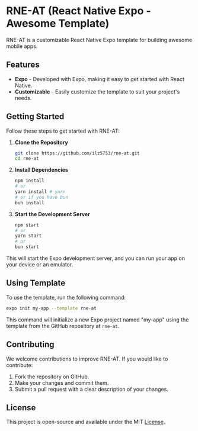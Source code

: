 # RNE-AT (React Native Expo - Awesome Template)

RNE-AT is a customizable React Native Expo template for building awesome mobile apps.

## Features

- **Expo** - Developed with Expo, making it easy to get started with React Native.
- **Customizable** - Easily customize the template to suit your project's needs.

## Getting Started

Follow these steps to get started with RNE-AT:

1. **Clone the Repository**

   ```sh
   git clone https://github.com/ilz5753/rne-at.git
   cd rne-at
   ```
2. **Install Dependencies**
   ```sh
   npm install
   # or
   yarn install # yarn
   # or if you have bun
   bun install
   
   ```
3. **Start the Development Server**
   ```sh
   npm start
   # or
   yarn start
   # or
   bun start
   ```
This will start the Expo development server, and you can run your app on your device or an emulator.
## Using Template
To use the template, run the following command:
```sh
expo init my-app --template rne-at
```
This command will initialize a new Expo project named "my-app" using the template from the GitHub repository at `rne-at`.
## Contributing
We welcome contributions to improve RNE-AT. If you would like to contribute:

1. Fork the repository on GitHub.
2. Make your changes and commit them.
3. Submit a pull request with a clear description of your changes.
## License
This project is open-source and available under the MIT [License](/license).
